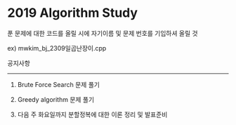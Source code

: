 # 2019 Algorithm Study



푼 문제에 대한 코드를 올릴 시에 자기이름 및 문제 번호를 기입하셔 올릴 것

ex) mwkim_bj_2309일곱난장이.cpp





공지사항

*****

1. Brute Force Search 문제 풀기

2. Greedy algorithm 문제 풀기

3. 다음 주 화요일까지 분할정복에 대한 이론 정리 및 발표준비




